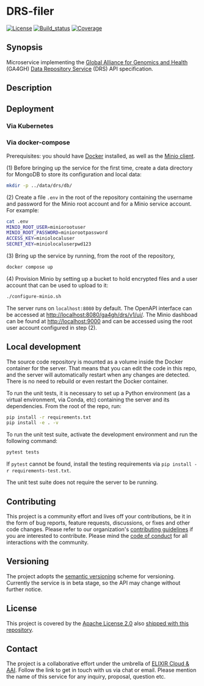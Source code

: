 # DRS-filer

[![License][badge-license]][badge-url-license]
[![Build_status][badge-build-status]][badge-url-build-status]
[![Coverage][badge-coverage]][badge-url-coverage]

## Synopsis

Microservice implementing the [Global Alliance for Genomics and
Health][org-ga4gh] (GA4GH) [Data Repository Service][res-ga4gh-drs] (DRS)
API specification.


## Description


## Deployment

### Via Kubernetes

### Via docker-compose

Prerequisites: you should have [Docker](https://www.docker.com/) installed, as well as the [Minio client](https://min.io/docs/minio/linux/reference/minio-mc.html).

(1) Before bringing up the service for the first time, create a data directory for
MongoDB to store its configuration and local data:
```bash
mkdir -p ../data/drs/db/
```

(2) Create a file `.env` in the root of the repository containing the username and password for the Minio root account and for a Minio service account. For example:
```bash
cat .env
MINIO_ROOT_USER=miniorootuser
MINIO_ROOT_PASSWORD=miniorootpassword
ACCESS_KEY=miniolocaluser
SECRET_KEY=miniolocaluserpwd123
```

(3) Bring up the service by running, from the root of the repository,
```bash
docker compose up
```

(4) Provision Minio by setting up a bucket to hold encrypted files and a user account that can be used to upload to it:
```bash
./configure-minio.sh
```

The server runs on `localhost:8080` by default. The OpenAPI interface can be
accessed at
[http://localhost:8080/ga4gh/drs/v1/ui/](http://localhost:8080/ga4gh/drs/v1/ui/). The Minio dashboad can be found at [http://localhost:9000](http://localhost:9000) and can be accessed using the root user account configured in step (2).


## Local development

The source code repository is mounted as a volume inside the Docker container for the server. That means that you can edit the code in this repo, and the server will automatically restart when any changes are detected. There is no need to rebuild or even restart the Docker container.

To run the unit tests, it is necessary to set up a Python environment (as a virtual environment, via Conda, etc) containing the server and its dependencies. From the root of the repo, run:
```bash
pip install -r requirements.txt
pip install -e . -v
```
To run the unit test suite, activate the development environment and run the following command:
```bash
pytest tests
```

If `pytest` cannot be found, install the testing requirements via `pip install
-r requirements-test.txt`.

The unit test suite does not require the server to be running.

## Contributing

This project is a community effort and lives off your contributions, be it in
the form of bug reports, feature requests, discussions, or fixes and other code
changes. Please refer to our organization's [contributing
guidelines][res-elixir-cloud-contributing] if you are interested to contribute.
Please mind the [code of conduct][res-elixir-cloud-coc] for all interactions
with the community.

## Versioning

The project adopts the [semantic versioning][res-semver] scheme for versioning.
Currently the service is in beta stage, so the API may change without further
notice.

## License

This project is covered by the [Apache License 2.0][license-apache] also
[shipped with this repository][license].

## Contact

The project is a collaborative effort under the umbrella of [ELIXIR Cloud &
AAI][org-elixir-cloud]. Follow the link to get in touch with us via chat or
email. Please mention the name of this service for any inquiry, proposal,
question etc.

[badge-build-status]:<https://travis-ci.com/elixir-cloud-aai/drs-filer.svg?branch=dev>
[badge-coverage]:<https://img.shields.io/coveralls/github/elixir-cloud-aai/drs-filer>
[badge-github-tag]:<https://img.shields.io/github/v/tag/elixir-cloud-aai/drs-filer?color=C39BD3>
[badge-license]:<https://img.shields.io/badge/license-Apache%202.0-blue.svg>
[badge-url-build-status]:<https://travis-ci.com/elixir-cloud-aai/drs-filer>
[badge-url-coverage]:<https://coveralls.io/github/elixir-cloud-aai/drs-filer>
[badge-url-github-tag]:<https://github.com/elixir-cloud-aai/drs-filer/releases>
[badge-url-license]:<http://www.apache.org/licenses/LICENSE-2.0>
[license]: LICENSE
[license-apache]: <https://www.apache.org/licenses/LICENSE-2.0>
[org-elixir-cloud]: <https://github.com/elixir-cloud-aai/elixir-cloud-aai>
[org-ga4gh]: <https://www.ga4gh.org/>
[res-elixir-cloud-coc]: <https://github.com/elixir-cloud-aai/elixir-cloud-aai/blob/dev/CODE_OF_CONDUCT.md>
[res-elixir-cloud-contributing]: <https://github.com/elixir-cloud-aai/elixir-cloud-aai/blob/dev/CONTRIBUTING.md>
[res-semver]: <https://semver.org/>
[res-ga4gh-drs]: https://github.com/ga4gh/data-repository-service-schemas
